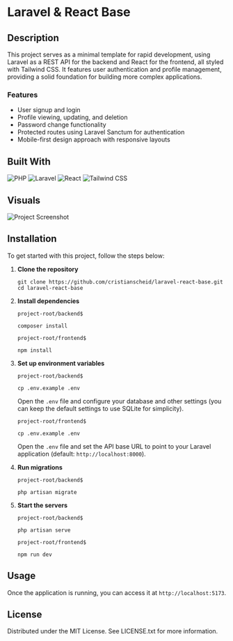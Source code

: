 # Laravel & React Base

## Description

This project serves as a minimal template for rapid development, using Laravel as a REST API for the backend and React for the frontend, all styled with Tailwind CSS. It features user authentication and profile management, providing a solid foundation for building more complex applications.

### Features

- User signup and login
- Profile viewing, updating, and deletion
- Password change functionality
- Protected routes using Laravel Sanctum for authentication
- Mobile-first design approach with responsive layouts

## Built With

![PHP](https://img.shields.io/badge/PHP-8.3-gray?logo=php&style=for-the-badge)
![Laravel](https://img.shields.io/badge/Laravel-11.21-gray?logo=laravel&style=for-the-badge)
![React](https://img.shields.io/badge/React-18.3-gray?logo=react&style=for-the-badge)
![Tailwind CSS](https://img.shields.io/badge/TailwindCSS-3.4-gray?logo=tailwindcss&style=for-the-badge)

## Visuals

![Project Screenshot](link-to-your-screenshot.png)

## Installation

To get started with this project, follow the steps below:

1. **Clone the repository**

   ```
   git clone https://github.com/cristianscheid/laravel-react-base.git
   cd laravel-react-base
   ```

2. **Install dependencies**

   `project-root/backend$`

   ```
   composer install
   ```

   `project-root/frontend$`

   ```
   npm install
   ```

3. **Set up environment variables**

   `project-root/backend$`

   ```
   cp .env.example .env
   ```

   Open the `.env` file and configure your database and other settings (you can keep the default settings to use SQLite for simplicity).

   `project-root/frontend$`

   ```
   cp .env.example .env
   ```

   Open the `.env` file and set the API base URL to point to your Laravel application (default: `http://localhost:8000`).

4. **Run migrations**

   `project-root/backend$`

   ```
   php artisan migrate
   ```

5. **Start the servers**

   `project-root/backend$`

   ```
   php artisan serve
   ```

   `project-root/frontend$`

   ```
   npm run dev
   ```

## Usage

Once the application is running, you can access it at `http://localhost:5173`.

## License

Distributed under the MIT License. See LICENSE.txt for more information.
